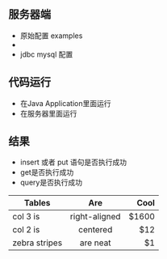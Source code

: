 ## 服务器端
  * 原始配置 examples 
  * 
  * jdbc mysql 配置  

## 代码运行  
  * 在Java Application里面运行  
  * 在服务器里面运行  
  
## 结果  
  * insert 或者 put 语句是否执行成功  
  * get是否执行成功  
  * query是否执行成功   

| Tables        | Are           | Cool  |
| ------------- |:-------------:| -----:|
| col 3 is      | right-aligned | $1600 |
| col 2 is      | centered      |   $12 |
| zebra stripes | are neat      |    $1 |
